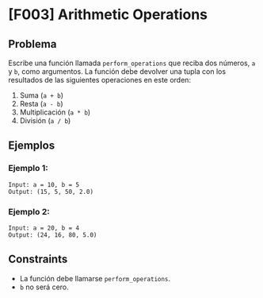 # [F003] Arithmetic Operations

## Problema

Escribe una función llamada `perform_operations` que reciba dos números, `a` y `b`, como argumentos. La función debe devolver una tupla con los resultados de las siguientes operaciones en este orden:

1.  Suma (`a + b`)
2.  Resta (`a - b`)
3.  Multiplicación (`a * b`)
4.  División (`a / b`)

## Ejemplos

### Ejemplo 1:
```
Input: a = 10, b = 5
Output: (15, 5, 50, 2.0)
```

### Ejemplo 2:
```
Input: a = 20, b = 4
Output: (24, 16, 80, 5.0)
```

## Constraints

- La función debe llamarse `perform_operations`.
- `b` no será cero.
